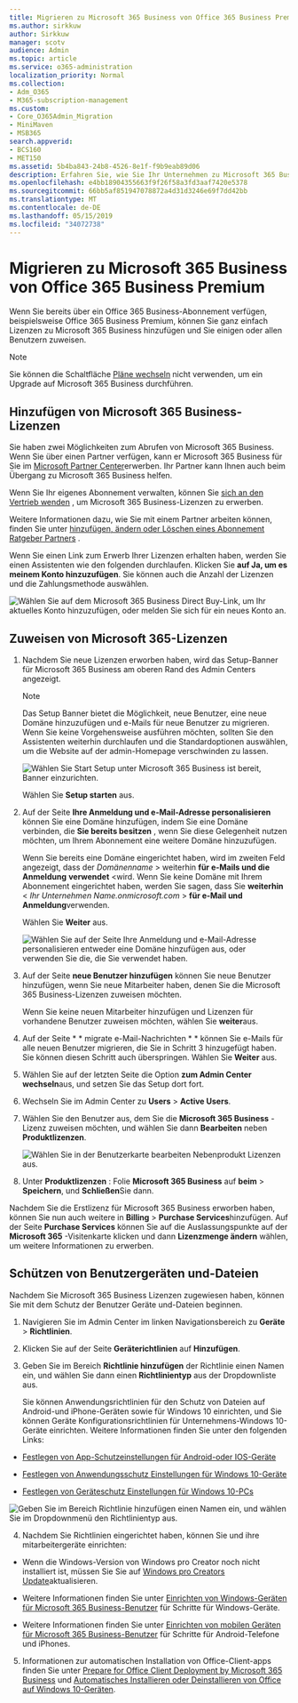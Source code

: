 ```yaml
---
title: Migrieren zu Microsoft 365 Business von Office 365 Business Premium
ms.author: sirkkuw
author: Sirkkuw
manager: scotv
audience: Admin
ms.topic: article
ms.service: o365-administration
localization_priority: Normal
ms.collection:
- Adm_O365
- M365-subscription-management
ms.custom:
- Core_O365Admin_Migration
- MiniMaven
- MSB365
search.appverid:
- BCS160
- MET150
ms.assetid: 5b4ba843-24b8-4526-8e1f-f9b9eab89d06
description: Erfahren Sie, wie Sie Ihr Unternehmen zu Microsoft 365 Business bewegen.
ms.openlocfilehash: e4bb18904355663f9f26f58a3fd3aaf7420e5378
ms.sourcegitcommit: 66bb5af851947078872a4d31d3246e69f7dd42bb
ms.translationtype: MT
ms.contentlocale: de-DE
ms.lasthandoff: 05/15/2019
ms.locfileid: "34072738"
---
```

# <a name="migrate-to-microsoft-365-business-from-office-365-business-premium"></a>Migrieren zu Microsoft 365 Business von Office 365 Business Premium

Wenn Sie bereits über ein Office 365 Business-Abonnement verfügen, beispielsweise Office 365 Business Premium, können Sie ganz einfach Lizenzen zu Microsoft 365 Business hinzufügen und Sie einigen oder allen Benutzern zuweisen.
  
> [!NOTE]
> Sie können die Schaltfläche [Pläne wechseln](https://support.office.com/article/73318661-8f33-478b-bcc7-fb8d69dbb22a?.aspx#switchbutton) nicht verwenden, um ein Upgrade auf Microsoft 365 Business durchführen. 
  
## <a name="add-microsoft-365-business-licenses"></a>Hinzufügen von Microsoft 365 Business-Lizenzen

Sie haben zwei Möglichkeiten zum Abrufen von Microsoft 365 Business. Wenn Sie über einen Partner verfügen, kann er Microsoft 365 Business für Sie im [Microsoft Partner Center](get-microsoft-365-business.md)erwerben. Ihr Partner kann Ihnen auch beim Übergang zu Microsoft 365 Business helfen.
  
Wenn Sie Ihr eigenes Abonnement verwalten, können Sie [sich an den Vertrieb wenden](https://www.microsoft.com/microsoft-365/business) , um Microsoft 365 Business-Lizenzen zu erwerben. 
  
Weitere Informationen dazu, wie Sie mit einem Partner arbeiten können, finden Sie unter [hinzufügen, ändern oder Löschen eines Abonnement Ratgeber Partners](https://support.office.com/article/f86e8177-936e-491e-9024-44dea2b296ff) . 
  
Wenn Sie einen Link zum Erwerb Ihrer Lizenzen erhalten haben, werden Sie einen Assistenten wie den folgenden durchlaufen. Klicken Sie **auf Ja, um es meinem Konto hinzuzufügen**. Sie können auch die Anzahl der Lizenzen und die Zahlungsmethode auswählen.
  
![Wählen Sie auf dem Microsoft 365 Business Direct Buy-Link, um Ihr aktuelles Konto hinzuzufügen, oder melden Sie sich für ein neues Konto an.](media/8bc54fd1-9cab-44d5-af91-c471e89aea46.png)
  
## <a name="assign-microsoft-365-licenses"></a>Zuweisen von Microsoft 365-Lizenzen

1. Nachdem Sie neue Lizenzen erworben haben, wird das Setup-Banner für Microsoft 365 Business am oberen Rand des Admin Centers angezeigt.
    
    > [!NOTE]
    > Das Setup Banner bietet die Möglichkeit, neue Benutzer, eine neue Domäne hinzuzufügen und e-Mails für neue Benutzer zu migrieren. Wenn Sie keine Vorgehensweise ausführen möchten, sollten Sie den Assistenten weiterhin durchlaufen und die Standardoptionen auswählen, um die Website auf der admin-Homepage verschwinden zu lassen. 
  
   ![Wählen Sie Start Setup unter Microsoft 365 Business ist bereit, Banner einzurichten.](media/8d3b0d97-7cca-497f-9364-4b00ad670209.png)
  
    Wählen Sie **Setup starten** aus.
    
2. Auf der Seite **Ihre Anmeldung und e-Mail-Adresse personalisieren** können Sie eine Domäne hinzufügen, indem Sie eine Domäne verbinden, die **Sie bereits besitzen** , wenn Sie diese Gelegenheit nutzen möchten, um Ihrem Abonnement eine weitere Domäne hinzuzufügen. 
    
    Wenn Sie bereits eine Domäne eingerichtet haben, wird im zweiten Feld angezeigt, dass der _Domänenname_ \> weiterhin **für e-Mails und die Anmeldung** **verwendet** \<wird.   Wenn Sie keine Domäne mit Ihrem Abonnement eingerichtet haben, werden Sie sagen, dass Sie **weiterhin** \< _Ihr Unternehmen Name.onmicrosoft.com_ \> **für e-Mail und Anmeldung**verwenden.  
    
    Wählen Sie **Weiter** aus.
    
    ![Wählen Sie auf der Seite Ihre Anmeldung und e-Mail-Adresse personalisieren entweder eine Domäne hinzufügen aus, oder verwenden Sie die, die Sie verwendet haben.](media/c3f5cfb2-1189-4d2f-803b-c9feb008a7a3.png)
  
3. Auf der Seite **neue Benutzer hinzufügen** können Sie neue Benutzer hinzufügen, wenn Sie neue Mitarbeiter haben, denen Sie die Microsoft 365 Business-Lizenzen zuweisen möchten. 
    
    Wenn Sie keine neuen Mitarbeiter hinzufügen und Lizenzen für vorhandene Benutzer zuweisen möchten, wählen Sie **weiter**aus.
    
4. Auf der Seite * * migrate e-Mail-Nachrichten * * können Sie e-Mails für alle neuen Benutzer migrieren, die Sie in Schritt 3 hinzugefügt haben. Sie können diesen Schritt auch überspringen. Wählen Sie **Weiter** aus.
    
5. Wählen Sie auf der letzten Seite die Option **zum Admin Center wechseln**aus, und setzen Sie das Setup dort fort.
    
6. Wechseln Sie im Admin Center zu **Users** \> **Active Users**.
    
7. Wählen Sie den Benutzer aus, dem Sie die **Microsoft 365 Business** -Lizenz zuweisen möchten, und wählen Sie dann **Bearbeiten** neben **Produktlizenzen**.
    
    ![Wählen Sie in der Benutzerkarte bearbeiten Nebenprodukt Lizenzen aus.](media/be0fe2d8-7ff8-447c-88f6-d212ed78451c.png)
  
8. Unter **Produktlizenzen** : Folie **Microsoft 365 Business** auf **beim** \> **Speichern**, und **Schließen**Sie dann.
    
Nachdem Sie die Erstlizenz für Microsoft 365 Business erworben haben, können Sie nun auch weitere in **Billing** \> **Purchase Services**hinzufügen. Auf der Seite **Purchase Services** können Sie auf die Auslassungspunkte auf der **Microsoft 365** -Visitenkarte klicken und dann **Lizenzmenge ändern** wählen, um weitere Informationen zu erwerben. 
  
## <a name="protect-user-devices-and-files"></a>Schützen von Benutzergeräten und-Dateien

Nachdem Sie Microsoft 365 Business Lizenzen zugewiesen haben, können Sie mit dem Schutz der Benutzer Geräte und-Dateien beginnen.
  
1. Navigieren Sie im Admin Center im linken Navigationsbereich zu **Geräte** \> **Richtlinien**.
    
2. Klicken Sie auf der Seite **Geräterichtlinien** auf **Hinzufügen**.
    
3. Geben Sie im Bereich **Richtlinie hinzufügen** der Richtlinie einen Namen ein, und wählen Sie dann einen **Richtlinientyp** aus der Dropdownliste aus. 
    
    Sie können Anwendungsrichtlinien für den Schutz von Dateien auf Android-und iPhone-Geräten sowie für Windows 10 einrichten, und Sie können Geräte Konfigurationsrichtlinien für Unternehmens-Windows 10-Geräte einrichten. Weitere Informationen finden Sie unter den folgenden Links:
    
  - [Festlegen von App-Schutzeinstellungen für Android-oder IOS-Geräte](app-protection-settings-for-android-and-ios.md)
    
  - [Festlegen von Anwendungsschutz Einstellungen für Windows 10-Geräte](protection-settings-for-windows-10-devices.md)
    
  - [Festlegen von Geräteschutz Einstellungen für Windows 10-PCs](protection-settings-for-windows-10-pcs.md)
    
   ![Geben Sie im Bereich Richtlinie hinzufügen einen Namen ein, und wählen Sie im Dropdownmenü den Richtlinientyp aus.](media/76ef37e4-1d18-4f34-8a0f-391ab1d0ae2b.png)
  
4. Nachdem Sie Richtlinien eingerichtet haben, können Sie und ihre mitarbeitergeräte einrichten:
    
  - Wenn die Windows-Version von Windows pro Creator noch nicht installiert ist, müssen Sie Sie auf [Windows pro Creators Update](upgrade-to-windows-pro-creators-update.md)aktualisieren.
    
  - Weitere Informationen finden Sie unter [Einrichten von Windows-Geräten für Microsoft 365 Business-Benutzer](set-up-windows-devices.md) für Schritte für Windows-Geräte. 
    
  - Weitere Informationen finden Sie unter [Einrichten von mobilen Geräten für Microsoft 365 Business-Benutzer](set-up-mobile-devices.md) für Schritte für Android-Telefone und iPhones. 
    
5. Informationen zur automatischen Installation von Office-Client-apps finden Sie unter [Prepare for Office Client Deployment by Microsoft 365 Business](prepare-for-office-client-deployment.md) und [Automatisches Installieren oder Deinstallieren von Office auf Windows 10-Geräten](auto-install-or-uninstall-office.md).
    


